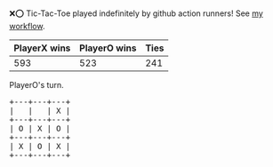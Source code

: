 :x::o: Tic-Tac-Toe played indefinitely by github action runners! See [my workflow](.github/workflows/play.yaml).

|PlayerX wins|PlayerO wins|Ties|
|-|-|-|
|593|523|241|

PlayerO's turn.

<pre>
+---+---+---+
|   |   | X |
+---+---+---+
| O | X | O |
+---+---+---+
| X | O | X |
+---+---+---+
</pre>